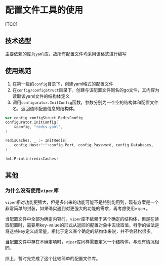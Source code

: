 # 配置文件工具的使用

[TOC]

## 技术选型

主要依赖的库为`yaml`库，故所有配置文件均采用该格式进行编写

## 使用规范

1. 在第一级的`config`目录下，创建yaml格式的配置文件
2. 在`config/configStruct`目录下，创建与该配置文件同名的go文件，其内容为读取该yaml文件的结构体定义
3. 调用`configurator.InitConfig`函数，参数分别为一个空的结构体和配置文件名，返回值即配置信息的结构体。

```go
var config configStruct.RedisConfig
configurator.InitConfig(
    &config, "redis.yaml",
)

redisCaches, _ := InitRedis(
    config.Host+":"+config.Port, config.Password, config.Databases,
)

fmt.Println(redisCaches)
```

## 其他

### 为什么没有使用`viper`库

`viper`相对功能更强大，但是多出来的功能可能不是特别能用到，现有方案是一个非常简单的封装，如果确实遇到对更强大的功能的需求，再考虑使用`viper`。

当配置文件中全部为确定内容时，`viper`库不依赖于某个确定的结构体，但是在读取配置时，需要用key-value的形式从返回的配置对象中去读取值，科学的做法是将这些key定义成常量，相比于定义某个确定的结构体来说，并不会轻松很多。

当配置文件中存在不确定项时，`viper`库同样需要定义一个结构体，与现有情况相同。

综上，暂时先完成了这个比较简单的配置文件库。
